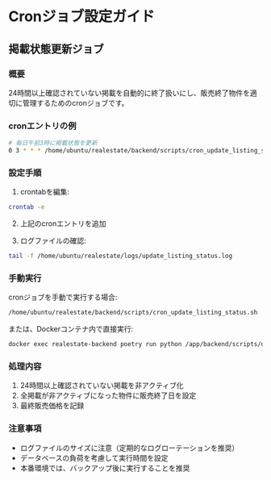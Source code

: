 # Cronジョブ設定ガイド

## 掲載状態更新ジョブ

### 概要
24時間以上確認されていない掲載を自動的に終了扱いにし、販売終了物件を適切に管理するためのcronジョブです。

### cronエントリの例

```bash
# 毎日午前3時に掲載状態を更新
0 3 * * * /home/ubuntu/realestate/backend/scripts/cron_update_listing_status.sh
```

### 設定手順

1. crontabを編集:
```bash
crontab -e
```

2. 上記のcronエントリを追加

3. ログファイルの確認:
```bash
tail -f /home/ubuntu/realestate/logs/update_listing_status.log
```

### 手動実行

cronジョブを手動で実行する場合:
```bash
/home/ubuntu/realestate/backend/scripts/cron_update_listing_status.sh
```

または、Dockerコンテナ内で直接実行:
```bash
docker exec realestate-backend poetry run python /app/backend/scripts/update_listing_status.py
```

### 処理内容

1. 24時間以上確認されていない掲載を非アクティブ化
2. 全掲載が非アクティブになった物件に販売終了日を設定
3. 最終販売価格を記録

### 注意事項

- ログファイルのサイズに注意（定期的なログローテーションを推奨）
- データベースの負荷を考慮して実行時間を設定
- 本番環境では、バックアップ後に実行することを推奨